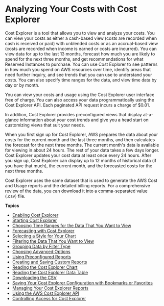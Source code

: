 # Analyzing Your Costs with Cost Explorer<a name="cost-explorer-what-is"></a>

Cost Explorer is a tool that allows you to view and analyze your costs\. You can view your costs as either a cash\-based view \(costs are recorded when cash is received or paid\) with unblended costs or as an accrual\-based view \(costs are recorded when income is earned or costs are incurred\)\. You can view data for up to the last 13 months, forecast how much you are likely to spend for the next three months, and get recommendations for what Reserved Instances to purchase\. You can use Cost Explorer to see patterns in how much you spend on AWS resources over time, identify areas that need further inquiry, and see trends that you can use to understand your costs\. You can also specify time ranges for the data, and view time data by day or by month\. 

You can view your costs and usage using the Cost Explorer user interface free of charge\. You can also access your data programmatically using the Cost Explorer API\. Each paginated API request incurs a charge of $0\.01\.

In addition, Cost Explorer provides preconfigured views that display at\-a\-glance information about your cost trends and give you a head start on customizing views that suit your needs\. 

When you first sign up for Cost Explorer, AWS prepares the data about your costs for the current month and the last three months, and then calculates the forecast for the next three months\. The current month's data is available for viewing in about 24 hours\. The rest of your data takes a few days longer\. Cost Explorer updates your cost data at least once every 24 hours\. After you sign up, Cost Explorer can display up to 12 months of historical data \(if you have that much\), the current month, and the forecasted costs for the next three months\. 

Cost Explorer uses the same dataset that is used to generate the AWS Cost and Usage reports and the detailed billing reports\. For a comprehensive review of the data, you can download it into a comma\-separated value \(\.csv\) file\.

**Topics**
+ [Enabling Cost Explorer](cost-explorer-signup.md)
+ [Starting Cost Explorer](cost-explorer-start.md)
+ [Choosing Time Ranges for the Data That You Want to View](timerange.md)
+ [Forecasting with Cost Explorer](cost-forecast.md)
+ [Selecting a Style for Your Chart](chartstyle.md)
+ [Filtering the Data That You Want to View](selectdim.md)
+ [Grouping Data by Filter Type](groupdata.md)
+ [Choosing Advanced Options](advanced.md)
+ [Using Preconfigured Reports](preconfigreports.md)
+ [Creating and Saving Custom Reports](cost-explorer-new-report.md)
+ [Reading the Cost Explorer Chart](aboutchart.md)
+ [Reading the Cost Explorer Data Table](aboutdatatable.md)
+ [Downloading the CSV](downloadcsv.md)
+ [Saving Your Cost Explorer Configuration with Bookmarks or Favorites](savewithbookmarks.md)
+ [Managing Your Cost Explorer Reports](cost-explorer-saved-reports.md)
+ [Using the AWS Cost Explorer API](cost-explorer-api.md)
+ [Controlling Access for Cost Explorer](cost-explorer-access.md)